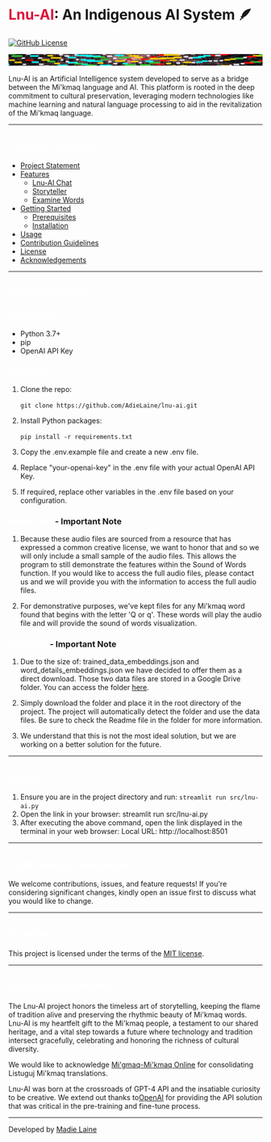 # <span style="color: Crimson;">Lnu-AI</span>: An Indigenous AI System 🪶
[![GitHub License](https://img.shields.io/github/license/AdieLaine/lnu-ai)](https://github.com/AdieLaine/lnu-ai/blob/main/LICENSE)
<p align="center">
  <img src="./images/word-lines.png"/>
</p>
Lnu-AI is an Artificial Intelligence system developed to serve as a bridge between the Mi'kmaq language and AI. This platform is rooted in the deep commitment to cultural preservation, leveraging modern technologies like machine learning and natural language processing to aid in the revitalization of the Mi'kmaq language.

---



## <span style="color: white;">Table of Contents</span>
- [Project Statement](docs/projectstatement.md)
- [Features](#features)
  - [Lnu-AI Chat](docs/chat.md)
  - [Storyteller](docs/story.md)
  - [Examine Words](docs/words.md)
- [Getting Started](#getting-started)
  - [Prerequisites](#prerequisites)
  - [Installation](#installation)
- [Usage](#usage)
- [Contribution Guidelines](#contribution-guidelines)
- [License](#license)
- [Acknowledgements](#acknowledgements)

---
## <span style="color: white;">Getting Started</span>
### <span style="color: white;">Prerequisites</span>
- Python 3.7+
- pip
- OpenAI API Key

### <span style="color: white;">Installation</span>
1. Clone the repo:

   `git clone https://github.com/AdieLaine/lnu-ai.git`

2. Install Python packages:

   `pip install -r requirements.txt`

3. Copy the .env.example file and create a new .env file.
4. Replace "your-openai-key" in the .env file with your actual OpenAI API Key.
5. If required, replace other variables in the .env file based on your configuration.

### <span style="color: white;">Audio Files</span> - Important Note

1. Because these audio files are sourced from a resource that has expressed a common creative license, we want to honor that and so we will only include a small sample of the audio files. This allows the program to still demonstrate the features within the Sound of Words function. If you would like to access the full audio files, please contact us and we will provide you with the information to access the full audio files.

2. For demonstrative purposes, we've kept files for any Mi'kmaq word found that begins with the letter 'Q or q'. These words will play the audio file and will provide the sound of words visualization.

### <span style="color: white;">Data Files</span> - Important Note

1. Due to the size of: trained_data_embeddings.json and word_details_embeddings.json we have decided to offer them as a direct download. Those two data files are stored in a Google Drive folder. You can access the folder [here](https://drive.google.com/drive/folders/1XvBdEu7kn9vr7bn3eJOUuLPeEK4x-DY4?usp=drive_link).

2. Simply download the folder and place it in the root directory of the project. The project will automatically detect the folder and use the data files. Be sure to check the Readme file in the folder for more information.

3. We understand that this is not the most ideal solution, but we are working on a better solution for the future.

---

## <span style="color: white;">Usage</span>
1. Ensure you are in the project directory and run: `streamlit run src/lnu-ai.py`
2. Open the link in your browser:  streamlit run src/lnu-ai.py
3. After executing the above command, open the link displayed in the terminal in your web browser: Local URL: http://localhost:8501
---

## <span style="color: white;">Contribution Guidelines</span>

We welcome contributions, issues, and feature requests! If you're considering significant changes, kindly open an issue first to discuss what you would like to change.

---

## <span style="color: white;">License</span>
This project is licensed under the terms of the [MIT license](https://github.com/AdieLaine/lnu-ai/blob/main/LICENSE).

---

## <span style="color: white;">Acknowledgements</span>
The Lnu-AI project honors the timeless art of storytelling, keeping the flame of tradition alive and preserving the rhythmic beauty of Mi'kmaq words. Lnu-AI is my heartfelt gift to the Mi'kmaq people, a testament to our shared heritage, and a vital step towards a future where technology and tradition intersect gracefully, celebrating and honoring the richness of cultural diversity.

We would like to acknowledge [Mi'gmaq-Mi'kmaq Online](https://mikmaqonline.org/) for consolidating Listuguj Mi'kmaq translations.

Lnu-AI was born at the crossroads of GPT-4 API and the insatiable curiosity to be creative. We extend out thanks to[OpenAI](https://openai.com/) for providing the API solution that was critical in the pre-training and fine-tune process.

---

Developed by [Madie Laine](https://twitter.com/justmadielaine)